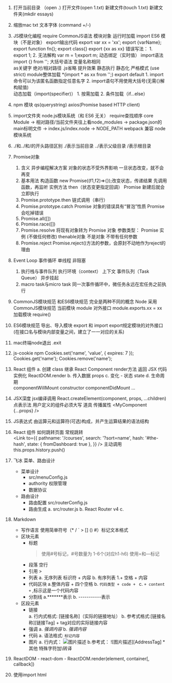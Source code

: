 1. 打开当前目录 （open .)  打开文件(open 1.txt) 新建文件(touch 1.txt) 新建文件夹(mkdir essays) 
2. 缩放mac txt 文本字体 (command +/-)
3. JS模块化编程
require
	CommonJS语法
	模块对象
	运行时加载
import
  	ES6 模块（不是对象）
	export输出代码
		export var xx = 'xx';
		export {varName};
		export function fn{};
		export class{}
		export {xx as xx}
		错误写法：
			1. export 1;
			2. 无法解构  var m = 1;export m;
		动态绑定（实时值）
	import语法
		import {} from '';
		大括号语法
		变量名称相同	
		as关键字
		绝对/相对路径
		.js省略
		提升效果
		静态执行
  	静态化
	严格模式 (use strict)
	module整体加载
		*(import * as xx from '';)
	export default
		1. import命令可以为该匿名函数指定任意名字
		2. import语句不用使用大括号(无需{}解构赋值)		
	动态加载（import(specifier)）
		1. 按需加载
		2. 条件加载（if...else）
4. npm 模块
	qs(querystring)
	axios(Promise based HTTP client)
5. import文件夹
	node.js模块系统（和 ES6 无关）
	require查找顺序
		core Module -> 相对路径/当前文件夹往上看node_modules -> package.json的main标明文件 
			-> index.js/index.node -> NODE_PATH
	webpack 兼容 node 模块系统
6. ./和../和/的开头路径区别
	./表示当前目录
	../表示父级目录
	/表示根目录
7. Promise对象
	1. 含义
		异步编程解决方案
		对象的状态不受外界影响
		一旦状态改变，就不会再变
	2. 基本用法
		构造函数 new Promise((f1,f2)=>{});改变状态，传递结果
		先调用函数，再监听
		实例方法 then（状态变更指定回调）
		Promise 新建后就会立即执行
	3. Promise.prototype.then
		链式调用（串行）
	4. Promise.prototype.catch
		Promise 对象的错误具有“冒泡”性质
		Promise 会吃掉错误
	5. Promise.all([])
	6. Promise.race([])
	7. Promise.resolve
		将现有对象转为 Promise 对象
		参数类型：
			Promise 实例 (不做任何修改)
			thenable对象
			不是对象
			不带有任何参数
	8. Promise.reject
		Promise.reject()方法的参数，会原封不动地作为reject的理由
8. Event Loop 事件循环
	单线程 非阻塞
	1. 执行栈与事件队列
		执行环境（context） 上下文
		事件队列（Task Queue）
		异步挂起
	2. macro task与micro task
		同一次事件循环中，微任务永远在宏任务之前执行

9. CommonJS模块规范
	和ES6模块规范	完全是两种不同的概念
	Node    	采用CommonJS模块规范
	当前模块  	module
	对外接口  	module.exports.xx = xx 
	加载模块  	require()


10. ES6模块规范
	导出、导入模块	 export 和 import 
	export规定模块的对外接口(在接口名与模块内部变量之间，建立了一一对应的关系)	
11. mac终端node退出
	.exit
12. js-cookie  npm
	Cookies.set('name', 'value', { expires: 7 });
	Cookies.get('name');
	Cookies.remove('name');
13. React 组件
	a. 创建
		class  		继承 React Component 
		render方法   	返回 JSX 代码
		实例化		ReactDOM.render
	b. 传入数据  		props
	c. 变化 - 状态  		state
	d. 生命周期		
			componentWillMount
			constructor
			componentDidMount
			...
14. JSX深度
	jsx编译调用 React.createElement(component, props, ...children) 
	点表示法
	用户定义的组件必须大写
	道具 		<MyComponent foo={expression} />
	传播属性		<MyComponent {...props} />	
15. JS表达式
	由运算元和运算符(可选)构成，并产生运算结果的语法结构
16. React 组件 如何跳转页面
	常规跳转 	
		<Link to="/courses?sort=name" />
		<Link
			to={{
				pathname: '/courses',
				search: '?sort=name',
				hash: '#the-hash',
				state: { fromDashboard: true },
			}}
		/>
	主动调用
		this.props.history.push()
17. 飞冰 菜单、路由设计
	* 菜单设计
		- src/menuConfig.js 
		- authority 权限管理
		- 数据协议
	* 路由设计
		- 路由配置 src/routerConfig.js 
		- 路由生成 
			a. src/router.js 
			b. React Router v4 
			c. <Switch><PrivateRoute/></Switch>

18. Markdown
	* 写作语言	使用简单符号（* / ` > [] () #）标记文本格式
	* 区块元素
		- 标题    
			> 使用#号标记，#号数量为 1-6个(对应h1-h6)
			> 使用=和—标记
		- 段落	空行
		- 引用 	>
		- 列表
			a. 无序列表		标识符 + 内容
			b. 有序列表		1.+ 空格 + 内容
		- 代码区块
			a.整体内容 + 四个空格
			b. ```代码类型 + code + ```
			c. ` + content + ` ,标示这是一个代码内容
		- 分割线
			a.*******表示
			b. -----------表示
	* 区段元素
		- 链接	
			a. 行内式格式: [链接名称]（实际的链接地址） 
			b. 参考式格式:[链接名称][链接Tag] + tag对应的实际链接内容
		- 强调
			a. *强调内容* 
			b. _强调内容_
		- 代码
			a. 语法格式: `标记内容`
		- 图片
			a. 行内式： ![图片描述](图片地址) 
			b.参考式： ![图片描述][AddressTag] 
	*其他
		特殊字符加\转译
19. ReactDOM
		- react-dom
		- ReactDOM.render(element, container[, callback])
20. 使用import
	html 	
		<script type="module"></script>
		<script type="text/babel">
	nodejs	babel -> commonjs
21. react菜鸟教程
	脚手架 	create-react-app
	目录	
		manifest.json  	开始页面index.html
		App.js 			入口
	React元素		与DOM一致
	渲染页面		ReactDOM.render() 
	封装元素		class React.Component
	jsx  像 XML 的 JavaScript 语法扩展
			元素包裹	<div>...</div>
			表达式		{1+1}
			样式	 {camelCase语法}
			注释	{/*注释...*/}
			数组	自动展开
			渲染 	HTML 标签(小写字母)   React 组件(大写字母开头)
	组件
		定义组件
			函数
			ES6 class
		自定义组件
			ele = <HelloMessage />
			以大写字母开头
			只能包含一个顶层标签
			传参 	this.props对象
			保留字	className	htmlFor 
		复合组件
			功能点分离
	State(状态)
		组件类 - 状态机（State Machines）
		继承 - React.Component
		构造函数 - 初始化state, 使用props调用构造函数
		组件生命周期 
			- 挂载/卸载
			- componentDidMount
			- componentWillUnmount
			- 顺序
				 ReactDOM.render -> 构造函数 -> render(DOM更新) -> componentDidMount -> setState -> render(DOM更新) ... -> componentWillUnmount
			- 数据自顶向下流动
	* Props
		- defaultProps
		- propTypes		xx.propTypes = { x: PropTypes.string };
	* 事件处理
		- 属性名驼峰式写法	onClick={handleClick}
		- 阻止默认行为	preventDefault
		- 事件处理器	类方法
			xx = ()=> {}
			bind
22. npm查看配置
	npm config ...
23. vscode快捷键
	editor.wordWrap		是否折行
24. css下划线		text-decoration: underline
25. 微信内置浏览器清空缓存
	Android： 设置-应用管理-应用程序管理-微信-存储空间-清除缓存
26. es6 Class 的基本语法
	* 简介
		- 语法糖	class Classname{}  /  let name = class{}
		- 方法  	fun(){}		(方法之间不需要逗号分隔，加了会报错)
		- 类=构造函数
		- new
		- 类方法	定义在prototype上
		- Object.assign
		- 类方法不可枚举,es5的可以	Object.keys()		Object.getOwnPropertyNames()   
		- 类的属性名，可以采用表达式	[funVar](){}
	* 严格模式
		- 类和模块的内部，默认严格模式
	* constructor 方法 
		- new时调用
		- 必须使用new调用
	* 类的实例对象
		- 共享原型对象
		- __proto__属性（环境依赖） 	Object.getPrototypeOf
	* Class 表达式
		- 表达式形式定义
		- name属性
	* 不存在变量提升
	* 私有方法和私有属性
		- Symbol
	* this 的指向 
		- 提取单独使用报错
		- 在构造方法中绑定this
		- 箭头函数
	* name 属性 
		- name属性总是返回紧跟在class关键字后面的类名。
	* Class 的取值函数（getter）和存值函数（setter）
		- Descriptor   Object.getOwnPropertyDescriptor(xx.prototype, "x");
	* Class 的静态方法
		- static 	不会被实例继承	直接通过类来调用
		- 静态方法this关键字指向类
		- 父类的静态方法，可以被子类继承
		- 静态方法可以从super对象上调用
	* Class 的静态属性和实例属性
		- 静态属性  	 Class 本身的属性
		- Class 内部只有静态方法，没有静态属性
		- 类的实例属性		类的定义之中  或  构造函数this    提案
		- 类的静态属性		类的定义之中   static...		提案
27. js严格模式
	- "use strict";
	- 不允许使用未声明的变量
	- 不允许删除变量、函数或对象
	- 不允许变量重名
	- 保留关键字
	...
28. Class 的继承
	* 简介
		- extends关键字
		- super关键字  (父类的构造函数,用来新建父类的this对象)
		- 子类必须在constructor方法中调用super方法
		- 只有调用super之后，才可以使用this关键字
		- 链式继承
		- 父类的静态方法，也会被子类继承
	* Object.getPrototypeOf()
		- 从子类上获取父类
	* super 关键字
		- super作为函数调用时，代表父类的构造函数
			- A.prototype.constructor.call(this)
		- super作为对象时，在普通方法中，指向父类的原型对象
			- 在子类普通方法中通过super调用父类的方法时，方法内部的this指向当前的子类实例		super.print.call(this)
		- super作为对象时，在静态方法中，指向父类
	* 类的 prototype 属性和__proto__属性
29. launchpad - 其他 - 活动监视器
30. 神箭手云新手指南
	* 产品简介
		* 大数据和人工智能云操作系统
			- 爬虫/机器学习/数据清洗/API接口
			- 分布式逻辑
			- Webhook推送、RESTful接口、GraphQL访问、自动数据发布、大数据统一调用SDK
	* 功能简介
		* 分布式云爬虫
			- JavaScript
			- 热门数据、爬虫、API接口
		* 代理IP+自动识别验证码
			- 验证码自动识别、JS自动渲染、文件自动云托管
		* 一站式大数据采集、存储、清洗、训练、导出
			- 自动发布到数据库/网站/微信公众号/邮箱等 、导出到本地文件 、或通过 Webhook / GraphQL 获取数据
		* Pipeline自动化+RESTful接口+团队协作
		* 统一调用的大数据SDK
	* 新手教程
		* 如何爬取数据
			- 登录
			- 创建爬虫  新建应用 -> 爬虫
			- 设置爬虫 	文件云托管   代理IP种类 
			- 启动爬虫
			- 预览和导出数据
				爬虫爬取结果页 
					-> 导出到本地文件、发布到数据库/网站/邮箱/媒体等
					-> Webhook -> GraphQL接口
			- 更新爬虫
		* 如何使用API接口
			- 创建API接口
			...

31. 神箭云功能文档
	* 节点
		- 最小计算单元    每个应用至少一个节点
		- 普通节点和GPU节点
		- 节点越多，应用运行速度越快
		- 免费API接口  调用频率2   并发数3
		- 套餐等级6
32. 神箭手爬虫接口文档
	* 基础概念
		- 神箭手爬虫
			JavaScript
			骨架
				var configs = {};
				var crawler = new Crawler(configs);
				crawler.start();
			五个模块
				-> 链接调度 	分布式爬虫
				-> 网页下载		HTTP	HtmlUnit	PhantomJS
				-> 数据抽取		XPath	JsonPath	正则表达式
				-> 链接发现
				-> 数据存储
		- 链接类型
			入口页	scanUrl		爬虫入口
			帮助页	helperUrl	帮助发现内容页
			内容页	contentUrl	数据抽取
		- 待爬队列	
			待处理的链接队列 -> 取出列头处理 [-> 尾部加入新链接] -> 队列处理完成
			爬虫相互独立	
			四个队列
				scanUrl队列			入口页类型链接		configs.scanUrls	site.addScanUrl
				contentUrl队列		内容页类型链接		自动链接、site.addUrl判断
				普通队列			帮助页类型链接		 同上
				失败队列			先链接重试
			链接调度器一次调度一个链接	
				优先级：contentUrl队列 > 普通队列 > scanUrl队列
				configs.entriesFirst = true 	scanUrl队列 > contentUrl队列 > 普通队列
		- 链接去重
			链接循环 -> 死循环
			控制 -> 链接标记去重
			GET请求 -> 链接本身去重
			POST请求 -> 链接+参数去重
	* 生命周期
		- 爬虫生命周期
			config初始化 -> initCrawl -> beforeCrawl -> onDataReceived -> 链接调度 -> 
			url生命周期 -> ... -> 队列空 -> afterCrawl -> beforeExit
		- 链接生命周期
			链接调度 -> beforeDownloadPage -> 链接下载 -> afterDownloadPage ->
			是否入口页 [-> onProcessScanPage -> 待爬队列] ->
			是否帮助页 [-> onProcessHelperPage -> 待爬队列] ->
			是否内容页 [-> onProcessContentPage -> 待爬队列] ->
			链接发现 [-> 待爬队列] ->
			
			(循环抽取field)
			是否attachedUrl -> [afterDownloadAttachedPage ->]
			抽取field ->
			内容包含img标签 -> [beforeHandleImg ->]
			是否文件托管 -> [beforeHostFile -> afterHostFile ->	]
			afterExtractField -> 
			(循环抽取field)

			afterExtractPage -> 数据存储

			链接下载
			...
	* configs对象
		- configs属性
			domains	 	
				String数组  	
				不可为空
			scanUrls  	
				String数组
				site.addScanUrl
					POST请求
					长度1000
			contentUrlRegexes
				String数组或正则数组
			helperUrlRegexes
				String数据或正则数组
				new RegExp("")
			fields
				filed对象数组 不可为空
				定义爬取结果的数据字段
			interval
				整数
				两个链接之间的处理间隔
			timeout
				..
			enableJS
				布尔类型
				是否默认开启自动JS渲染
			jsEngine
				枚举类型
				使用哪种JS引擎来渲染页面
			entriesFirst
				布尔类型
				是否优先处理待爬队列中的scanUrl队列
			userAgent
				枚举类型
			acceptHttpStatus
				整数数组
			autoFindUrls
		- field对象
			定义爬取结果 	抽取项	
			name	alias	selectorType	selector	required	repeated	children	primaryKey
			sourceType	attachedUrl	...
		- 回调函数
			...
		* 内置对象
			- site对象
				addUrl
				options对象
				addScanUrl
				requestUrl
				response对象
				requestUrlForLocation
				...
			- page对象
				表示正在爬去的网页对象
			- console对象
			- system对象
			- shenjian对象
		- 内置函数
		- 高级功能
			自定义设置
	* 辅助开发工具
	 	- 谷歌Chrome浏览器
		- XPath Helper   Chrome插件
			分析提取当前网页信息的XPath，并将其精简化
		- Advanced REST Client	Chrome插件
			模拟HTTP客户端发送测试数据到服务器

33. 分布式结构
	- 客户机/服务器结构的特殊类型
	- 数据分布存储在多台服务器上
	- 分布式数据库	- 多个
	- 每个节点  独立处理能力
34. 分布式部署
	- 数据分散于多台设备
	- 可扩展的系统结构
	- 分担存储负荷
35. 随笔：JS正则表达式（RegExp）
	* 用字符串表示正则表达式
	* 字符描述字符
	* 精确匹配   	 直接给出字符
	* (. * + ? {m,n} | ^ $) 
	* 范围匹配 		[]  匹配一个
	* new RegExp()	
		- 插入特殊字符 	反斜杠
		- RegExp.prototype.test			return Boolean
		- RegExp.prototype.exec			return Array | null
	* 分组
		- 提取子串
		- ()
	- 贪婪匹配 默认
		非贪婪 ?
	- 全局搜索	g i m
36. 正则表达式-运算符优先级
	高 -> 低
	转义符 -> 圆括号和方括号 -> 限定符 -> 定位点和序列 -> "或"操作字符 	
	  

